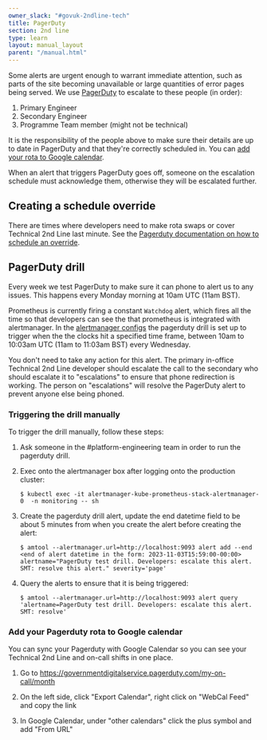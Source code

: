 ```yaml
---
owner_slack: "#govuk-2ndline-tech"
title: PagerDuty
section: 2nd line
type: learn
layout: manual_layout
parent: "/manual.html"
---
```


Some alerts are urgent enough to warrant immediate attention, such as parts of the site becoming
unavailable or large quantities of error pages being served. We use [PagerDuty](https://governmentdigitalservice.pagerduty.com)
to escalate to these people (in order):

1. Primary Engineer
2. Secondary Engineer
3. Programme Team member (might not be technical)

It is the responsibility of the people above to make sure their details are up to date in PagerDuty
and that they're correctly scheduled in. You can [add your rota to Google calendar](#add-your-pagerduty-rota-to-google-calendar).

When an alert that triggers PagerDuty goes off, someone on the escalation schedule must acknowledge
them, otherwise they will be escalated further.

## Creating a schedule override

There are times where developers need to make rota swaps or cover Technical 2nd Line last minute.
See the [Pagerduty documentation on how to schedule an override](https://support.pagerduty.com/docs/edit-schedules#create-overrides).

## PagerDuty drill

Every week we test PagerDuty to make sure it can phone to alert us to
any issues. This happens every Monday morning at 10am UTC (11am BST).

Prometheus is currently firing a constant `Watchdog` alert, which fires all the time so that
developers can see the that prometheus is integrated with alertmanager. In the
[alertmanager configs](https://github.com/alphagov/govuk-infrastructure/blob/main/terraform/deployments/cluster-services/templates/alertmanager-config.tpl#L79-L85)
the pagerduty drill is set up to trigger when the the clocks hit a specified time frame, between 10am to 10:03am UTC (11am to 11:03am BST) every Wednesday.

You don't need to take any action for this alert. The primary in-office
Technical 2nd Line developer should escalate the call to the secondary who should escalate
it to "escalations" to ensure that phone redirection is working. The
person on "escalations" will resolve the PagerDuty alert to prevent
anyone else being phoned.

### Triggering the drill manually

To trigger the drill manually, follow these steps:

1. Ask someone in the #platform-engineering team in order to run the pagerduty drill.

1. Exec onto the alertmanager box after logging onto the production cluster:

    ```shell
    $ kubectl exec -it alertmanager-kube-prometheus-stack-alertmanager-0  -n monitoring -- sh
    ```

1. Create the pagerduty drill alert, update the end datetime field to be about 5 minutes from when you create the alert before creating the alert:

    ```shell
    $ amtool --alertmanager.url=http://localhost:9093 alert add --end <end of alert datetime in the form: 2023-11-03T15:59:00-00:00> alertname="PagerDuty test drill. Developers: escalate this alert. SMT: resolve this alert." severity='page'
    ```

1. Query the alerts to ensure that it is being triggered:

    ```shell
    $ amtool --alertmanager.url=http://localhost:9093 alert query 'alertname=PagerDuty test drill. Developers: escalate this alert. SMT: resolve'
    ```

### Add your Pagerduty rota to Google calendar

You can sync your Pagerduty with Google Calendar so you can see your Technical 2nd Line and
on-call shifts in one place.

1. Go to https://governmentdigitalservice.pagerduty.com/my-on-call/month

1. On the left side, click "Export Calendar", right click on "WebCal Feed" and copy
   the link

1. In Google Calendar, under "other calendars" click the plus symbol and add "From URL"
